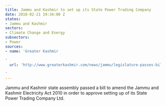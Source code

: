 ```yaml
---
title: Jammu and Kashmir to set up its State Power Trading Company
date: 2018-02-21 19:34:00 Z
states:
- Jammu and Kashmir
sectors:
- Climate Change and Energy
subsectors:
- Power
sources:
- name: 'Greater Kashmir

'
  url: 'http://www.greaterkashmir.com/news/jammu/legislature-passes-bill-to-facilitate-setting-up-jk-state-power-trading-company/275598.html

'
---
```


Jammu and Kashmir state assembly passed a bill to amend the Jammu and Kashmir Electricity Act 2010 in order to approve setting up of its State Power Trading Company Ltd. 
